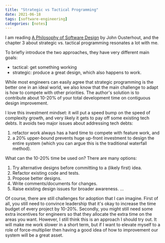 ```yaml
---
title: "Strategic vs Tactical Programming"
date: 2021-06-18
tags: [software-engineering]
categories: [notes]
---
```


I am reading [A Philosophy of Software Design](https://www.goodreads.com/en/book/show/39996759) by John Ousterhout, and the chapter 3 about strategic vs. tactical programming resonates a lot with me.

<!--more-->

To briefly introduce the two approaches, they have very different main goals:
* tactical: get something working
* strategic: produce a great design, which also happens to work.

While most engineers can easily agree that strategic programming is the better one in an ideal world, we also know that the main challenge to adapt is how to compete with other priorities.
The author's solution is to contribute about 10-20% of your total development time on contiguous design improvement.

I love this investment mindset: it will put a speed bump on the speed of complexity growth, and very likely it gets to pay off some existing tech debts.
It avoids two major issues about addressing tech debts:
1. refactor work always has a hard time to compete with feature work, and
2. a 20% upper-bound prevents huge up-front investment to design the entire system (which you can argue this is the traditional waterfall method).

What can the 10-20% time be used on? There are many options:
1. Try alternative designs before committing to a (likely first) idea.
2. Refactor existing code and tests.
3. Propose better designs.
4. Write comments/documents for changes.
5. Raise existing design issues for broader awareness.
...

Of course, there are still challenges for adoption that I can imagine. First of all, you still need to convince leadership that it's okay to increase the time budget of every project by 10-20%. Secondly, you might still need some extra incentives for engineers so that they allocate the extra time on the areas you want. However, I still think this is an approach I should try out. It will make me work slower in a short term, but if I want to elevate myself to a role of force-multiplier then having a good idea of how to improvement our system will be a great asset.
